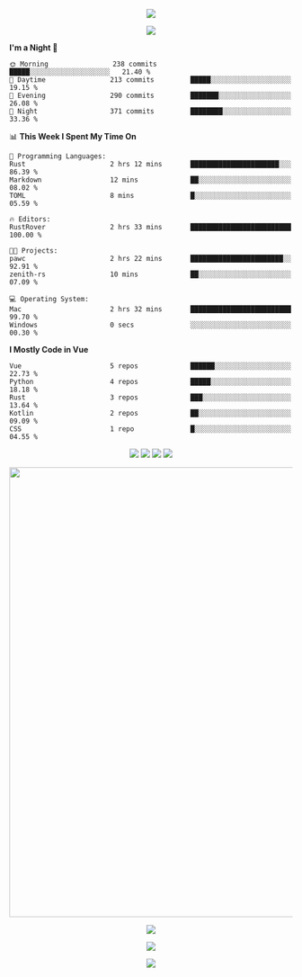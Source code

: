 <!-- https://github.com/kyechan99/capsule-render -->
<p align="center">
<img src="https://capsule-render.vercel.app/api?type=waving&color=timeGradient&height=300&&section=header&text=HELLO%20THERE!&fontSize=90&fontAlign=50&fontAlignY=30&desc=I%20am%20KinLeoapple!&descAlign=50&descSize=30&descAlignY=60&animation=twinkling" />
</p>

<!-- https://github.com/DenverCoder1/readme-typing-svg -->
<p align="center">
<img src="https://readme-typing-svg.demolab.com?font=Orbitron&size=25&pause=1000&center=true&vCenter=true&random=false&width=600&lines=I+am+super+obsessed+with+programming!;Well+...+Maybe+not+..." />
</p>

<!-- https://github.com/anmol098/waka-readme-stats -->
<!--START_SECTION:waka-->
**I'm a Night 🦉** 

```text
🌞 Morning                238 commits         █████░░░░░░░░░░░░░░░░░░░░   21.40 % 
🌆 Daytime                213 commits         █████░░░░░░░░░░░░░░░░░░░░   19.15 % 
🌃 Evening                290 commits         ███████░░░░░░░░░░░░░░░░░░   26.08 % 
🌙 Night                  371 commits         ████████░░░░░░░░░░░░░░░░░   33.36 % 
```


📊 **This Week I Spent My Time On** 

```text
💬 Programming Languages: 
Rust                     2 hrs 12 mins       ██████████████████████░░░   86.39 % 
Markdown                 12 mins             ██░░░░░░░░░░░░░░░░░░░░░░░   08.02 % 
TOML                     8 mins              █░░░░░░░░░░░░░░░░░░░░░░░░   05.59 % 

🔥 Editors: 
RustRover                2 hrs 33 mins       █████████████████████████   100.00 % 

🐱‍💻 Projects: 
pawc                     2 hrs 22 mins       ███████████████████████░░   92.91 % 
zenith-rs                10 mins             ██░░░░░░░░░░░░░░░░░░░░░░░   07.09 % 

💻 Operating System: 
Mac                      2 hrs 32 mins       █████████████████████████   99.70 % 
Windows                  0 secs              ░░░░░░░░░░░░░░░░░░░░░░░░░   00.30 % 
```

**I Mostly Code in Vue** 

```text
Vue                      5 repos             ██████░░░░░░░░░░░░░░░░░░░   22.73 % 
Python                   4 repos             █████░░░░░░░░░░░░░░░░░░░░   18.18 % 
Rust                     3 repos             ███░░░░░░░░░░░░░░░░░░░░░░   13.64 % 
Kotlin                   2 repos             ██░░░░░░░░░░░░░░░░░░░░░░░   09.09 % 
CSS                      1 repo              █░░░░░░░░░░░░░░░░░░░░░░░░   04.55 % 
```




<!--END_SECTION:waka-->

<!-- https://github.com/badges/shields -->
<p align="center">
<a href="https://github.com/KinLeoapple"><img src="https://img.shields.io/badge/GitHub-KinLeoapple-blue?logo=github" /></a>
<a href="https://space.bilibili.com/77531961"><img src="https://img.shields.io/badge/哔哩哔哩-巷陌雨季-pink?logo=bilibili" /></a>
<img src="https://img.shields.io/badge/QQ-996711203-green?logo=tencentqq" />
<!-- https://github.com/antonkomarev/github-profile-views-counter -->
<img src="https://komarev.com/ghpvc/?username=KinLeoapple&abbreviated=true&color=yellow" />
</p>

<!-- https://github.com/Ashutosh00710/github-readme-activity-graph -->
<p align="center">
  <img width="800" src="https://github-readme-activity-graph.vercel.app/graph?username=Kinleoapple&theme=github-compact&hide_border=true&area=true" />
</p>

<p align="center">
<img align="center" src="https://github-readme-stats.vercel.app/api/top-langs/?username=Kinleoapple&theme=transparent&hide_border=true&layout=donut-vertical&langs_count=6" />
</p>

<p align="center">
  <a href="https://skillicons.dev">
    <img src="https://skillicons.dev/icons?i=electron,flutter,go,html,java,js,kotlin,ktor,mongodb,py,react,vue,spring,sqlite,mysql" />
  </a>
</p>

<!-- https://github.com/kyechan99/capsule-render -->
<p align="center">
<img src="https://capsule-render.vercel.app/api?type=waving&color=timeGradient&height=300&&section=footer&text=THE%20END!&fontSize=90&fontAlign=50&fontAlignY=70&desc=Enjoy%20your%20journey%20of%20coding!&descAlign=50&descSize=30&descAlignY=40&animation=twinkling" />
</p>
